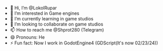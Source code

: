 - 👋 Hi, I’m @LokolRupar
- 👀 I’m interested in Game engines
- 🌱 I’m currently learning in game studios
- 💞️ I’m looking to collaborate on game studios
- 📫 How to reach me @Shprot280 (Telegram)
- 😄 Pronouns: He
- ⚡ Fun fact: Now I work in GodotEngine4 (GDScript(It's now 02/23/24))


<!---
LokolRupar/LokolRupar is a ✨ special ✨ repository because its `README.md` (this file) appears on your GitHub profile.
You can click the Preview link to take a look at your changes.
--->
